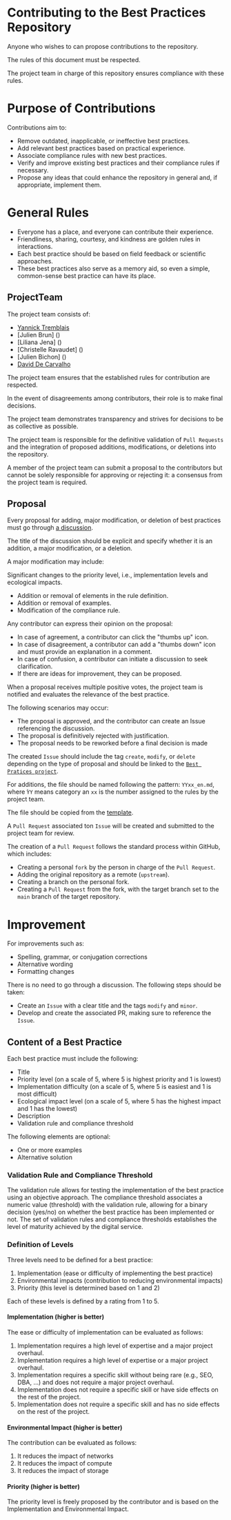 # Contributing to the Best Practices Repository
Anyone who wishes to can propose contributions to the repository.

The rules of this document must be respected.

The project team in charge of this repository ensures compliance with these rules.

# Purpose of Contributions
Contributions aim to:

- Remove outdated, inapplicable, or ineffective best practices.
- Add relevant best practices based on practical experience.
- Associate compliance rules with new best practices.
- Verify and improve existing best practices and their compliance rules if necessary.
- Propose any ideas that could enhance the repository in general and, if appropriate, implement them.

# General Rules
- Everyone has a place, and everyone can contribute their experience.
- Friendliness, sharing, courtesy, and kindness are golden rules in interactions.
- Each best practice should be based on field feedback or scientific approaches.
- These best practices also serve as a memory aid, so even a simple, common-sense best practice can have its place.


## ProjectTeam

The project team consists of:

- [Yannick Tremblais](https://github.com/ytremblais)
- [Julien Brun] ()
- [Liliana Jena] ()
- [Christelle Ravaudet] ()
- [Julien Bichon] ()
- [David De Carvalho](https://github.com/dedece35)


The project team ensures that the established rules for contribution are respected.

In the event of disagreements among contributors, their role is to make final decisions.

The project team demonstrates transparency and strives for decisions to be as collective as possible.

The project team is responsible for the definitive validation of `Pull Requests` and the integration of proposed additions, modifications, or deletions into the repository.

A member of the project team can submit a proposal to the contributors but cannot be solely responsible for approving or rejecting it: a consensus from the project team is required.



## Proposal

Every proposal for adding, major modification, or deletion of best practices must go through [a discussion](https://github.com/ytremblais/APIGreenScore/discussions/categories/bonnes-pratiques).

The title of the discussion should be explicit and specify whether it is an addition, a major modification, or a deletion.

A major modification may include:

Significant changes to the priority level, i.e., implementation levels and ecological impacts.
- Addition or removal of elements in the rule definition.
- Addition or removal of examples.
- Modification of the compliance rule.

Any contributor can express their opinion on the proposal:

- In case of agreement, a contributor can click the "thumbs up" icon.
- In case of disagreement, a contributor can add a "thumbs down" icon and must provide an explanation in a comment.
- In case of confusion, a contributor can initiate a discussion to seek clarification.
- If there are ideas for improvement, they can be proposed.

When a proposal receives multiple positive votes, the project team is notified and evaluates the relevance of the best practice.

The following scenarios may occur:

- The proposal is approved, and the contributor can create an Issue referencing the discussion.
- The proposal is definitively rejected with justification.
- The proposal needs to be reworked before a final decision is made

The created `Issue` should include the tag `create`, `modify`, or `delete` depending on the type of proposal and should be linked to the [`Best Pratices project`](https://github.com/API-Green-Score/APIGreenScore/projects/1).

For additions, the file should be named following the pattern: `YYxx_en.md`, where ̀`YY` means category an `xx` is the number assigned to the rules by the project team.

The file should be copied from the [template](./resources/YYxx_en.md).

A `Pull Request` associated ton  `Issue` will be created and submitted to the project team for review.

The creation of a `Pull Request` follows the standard process within GitHub, which includes:

- Creating a personal `fork` by the person in charge of the `Pull Request`.
- Adding the original repository as a remote (`upstream`).
- Creating a branch on the personal fork.
- Creating a `Pull Request` from the fork, with the target branch set to the `main` branch of the target repository.


# Improvement

For improvements such as:

- Spelling, grammar, or conjugation corrections
- Alternative wording
- Formatting changes

There is no need to go through a discussion. The following steps should be taken:

- Create an `Issue` with a clear title and the tags `modify` and `minor`.
- Develop and create the associated PR, making sure to reference the `Issue`.

## Content of a Best Practice

Each best practice must include the following:

- Title
- Priority level (on a scale of 5, where 5 is highest priority and 1 is lowest)
- Implementation difficulty (on a scale of 5, where 5 is easiest and 1 is most difficult)
- Ecological impact level (on a scale of 5, where 5 has the highest impact and 1 has the lowest)
- Description
- Validation rule and compliance threshold

The following elements are optional:

- One or more examples
- Alternative solution

### Validation Rule and Compliance Threshold

The validation rule allows for testing the implementation of the best practice using an objective approach.
The compliance threshold associates a numeric value (threshold) with the validation rule, allowing for a binary decision (yes/no) on whether the best practice has been implemented or not.
The set of validation rules and compliance thresholds establishes the level of maturity achieved by the digital service.


### Definition of Levels

Three levels need to be defined for a best practice:

1. Implementation (ease or difficulty of implementing the best practice)
2. Environmental impacts (contribution to reducing environmental impacts)
3. Priority (this level is determined based on 1 and 2)

Each of these levels is defined by a rating from 1 to 5.

#### Implementation (higher is better)

The ease or difficulty of implementation can be evaluated as follows:

1. Implementation requires a high level of expertise and a major project overhaul.
2. Implementation requires a high level of expertise or a major project overhaul.
3. Implementation requires a specific skill without being rare (e.g., SEO, DBA, ...) and does not require a major project overhaul.
4. Implementation does not require a specific skill or have side effects on the rest of the project.
5. Implementation does not require a specific skill and has no side effects on the rest of the project.

#### Environmental Impact (higher is better)

The contribution can be evaluated as follows:

1. It reduces the impact of networks
2. It reduces the impact of compute
3. It reduces the impact of storage

#### Priority (higher is better)

The priority level is freely proposed by the contributor and is based on the Implementation and Environmental Impact.
